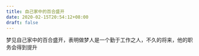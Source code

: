 ```yaml
---
title: 自己家中的百合盛开
date: 2020-02-15T20:54:12+08:00
draft: false
---
```


梦见自己家中的百合盛开，表明做梦人是一个勤于工作之人，不久的将来，他的职务会得到提升